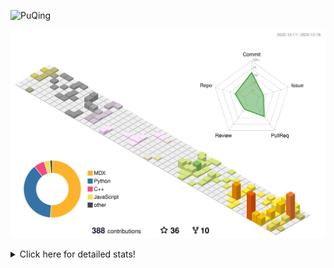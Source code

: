 ![PuQing](https://user-images.githubusercontent.com/27223114/171565019-9a56fae6-b08b-421f-99db-7e830da42371.png)

![](./profile-3d-contrib/profile-season-animate.svg)

<details>
<summary>Click here for detailed stats!</summary>

<!--START_SECTION:waka-->
![Lines of code](https://img.shields.io/badge/From%20Hello%20World%20I%27ve%20Written-981.4%20thousand%20lines%20of%20code-blue)

**🐱 My GitHub Data** 

> 📦 260.2 kB Used in GitHub's Storage 
 > 
> 🏆 392 Contributions in the Year 2023
 > 
> 🚫 Not Opted to Hire
 > 
> 📜 36 Public Repositories 
 > 
> 🔑 27 Private Repositories 
 > 
**I'm an Early 🐤** 

```text
🌞 Morning                339 commits         ██░░░░░░░░░░░░░░░░░░░░░░░   09.42 % 
🌆 Daytime                1755 commits        ████████████░░░░░░░░░░░░░   48.75 % 
🌃 Evening                675 commits         █████░░░░░░░░░░░░░░░░░░░░   18.75 % 
🌙 Night                  831 commits         ██████░░░░░░░░░░░░░░░░░░░   23.08 % 
```


📊 **This Week I Spent My Time On** 

```text
💬 Programming Languages: 
C++                      5 hrs 24 mins       ██████████████░░░░░░░░░░░   55.25 % 
Python                   2 hrs 12 mins       ██████░░░░░░░░░░░░░░░░░░░   22.52 % 
Markdown                 2 hrs 4 mins        █████░░░░░░░░░░░░░░░░░░░░   21.24 % 
CMake                    3 mins              ░░░░░░░░░░░░░░░░░░░░░░░░░   00.63 % 
JSON                     1 min               ░░░░░░░░░░░░░░░░░░░░░░░░░   00.24 % 

🔥 Editors: 
VS Code                  7 hrs 43 mins       ████████████████████░░░░░   78.79 % 
Obsidian                 2 hrs 4 mins        █████░░░░░░░░░░░░░░░░░░░░   21.21 % 

💻 Operating System: 
Linux                    7 hrs 43 mins       ████████████████████░░░░░   78.79 % 
Windows                  2 hrs 4 mins        █████░░░░░░░░░░░░░░░░░░░░   21.21 % 
```


<!--END_SECTION:waka-->
</details>
